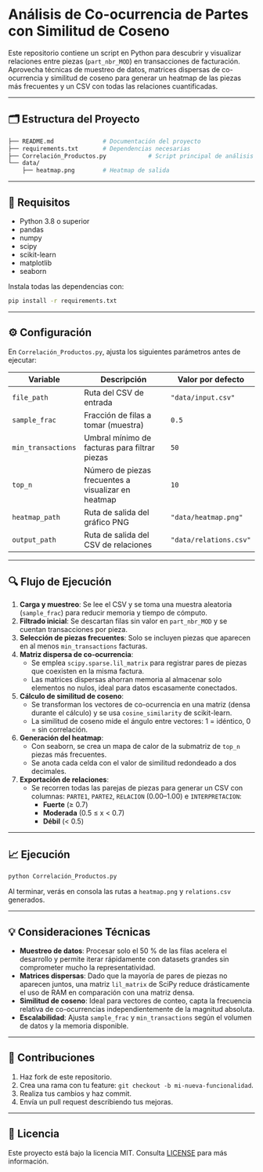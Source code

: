 # Análisis de Co-ocurrencia de Partes con Similitud de Coseno

Este repositorio contiene un script en Python para descubrir y visualizar relaciones entre piezas (`part_nbr_MOD`) en transacciones de facturación. Aprovecha técnicas de muestreo de datos, matrices dispersas de co-ocurrencia y similitud de coseno para generar un heatmap de las piezas más frecuentes y un CSV con todas las relaciones cuantificadas.

---

## 🗂 Estructura del Proyecto
```bash
├── README.md              # Documentación del proyecto
├── requirements.txt       # Dependencias necesarias
├── Correlación_Productos.py            # Script principal de análisis
└── data/
    ├── heatmap.png        # Heatmap de salida
```

---

## 🚀 Requisitos
- Python 3.8 o superior
- pandas
- numpy
- scipy
- scikit-learn
- matplotlib
- seaborn

Instala todas las dependencias con:
```bash
pip install -r requirements.txt
```

---

## ⚙️ Configuración
En `Correlación_Productos.py`, ajusta los siguientes parámetros antes de ejecutar:

| Variable            | Descripción                                        | Valor por defecto |
|---------------------|----------------------------------------------------|-------------------|
| `file_path`         | Ruta del CSV de entrada                            | `"data/input.csv"` |
| `sample_frac`       | Fracción de filas a tomar (muestra)                | `0.5`             |
| `min_transactions`  | Umbral mínimo de facturas para filtrar piezas      | `50`              |
| `top_n`             | Número de piezas frecuentes a visualizar en heatmap| `10`              |
| `heatmap_path`      | Ruta de salida del gráfico PNG                     | `"data/heatmap.png"`|
| `output_path`       | Ruta de salida del CSV de relaciones               | `"data/relations.csv"`|

---

## 🔍 Flujo de Ejecución
1. **Carga y muestreo**: Se lee el CSV y se toma una muestra aleatoria (`sample_frac`) para reducir memoria y tiempo de cómputo.
2. **Filtrado inicial**: Se descartan filas sin valor en `part_nbr_MOD` y se cuentan transacciones por pieza.
3. **Selección de piezas frecuentes**: Solo se incluyen piezas que aparecen en al menos `min_transactions` facturas.
4. **Matriz dispersa de co-ocurrencia**:
   - Se emplea `scipy.sparse.lil_matrix` para registrar pares de piezas que coexisten en la misma factura.
   - Las matrices dispersas ahorran memoria al almacenar solo elementos no nulos, ideal para datos escasamente conectados.
5. **Cálculo de similitud de coseno**:
   - Se transforman los vectores de co-ocurrencia en una matriz (densa durante el cálculo) y se usa `cosine_similarity` de scikit-learn.
   - La similitud de coseno mide el ángulo entre vectores: 1 = idéntico, 0 = sin correlación.
6. **Generación del heatmap**:
   - Con seaborn, se crea un mapa de calor de la submatriz de `top_n` piezas más frecuentes.
   - Se anota cada celda con el valor de similitud redondeado a dos decimales.
7. **Exportación de relaciones**:
   - Se recorren todas las parejas de piezas para generar un CSV con columnas: `PARTE1`, `PARTE2`, `RELACION` (0.00–1.00) e `INTERPRETACION`:
     - **Fuerte** (≥ 0.7)
     - **Moderada** (0.5 ≤ x < 0.7)
     - **Débil** (< 0.5)

---

## 📈 Ejecución
```bash
python Correlación_Productos.py
```
Al terminar, verás en consola las rutas a `heatmap.png` y `relations.csv` generados.

---

## 💡 Consideraciones Técnicas
- **Muestreo de datos**: Procesar solo el 50 % de las filas acelera el desarrollo y permite iterar rápidamente con datasets grandes sin comprometer mucho la representatividad.
- **Matrices dispersas**: Dado que la mayoría de pares de piezas no aparecen juntos, una matriz `lil_matrix` de SciPy reduce drásticamente el uso de RAM en comparación con una matriz densa.
- **Similitud de coseno**: Ideal para vectores de conteo, capta la frecuencia relativa de co-ocurrencias independientemente de la magnitud absoluta.
- **Escalabilidad**: Ajusta `sample_frac` y `min_transactions` según el volumen de datos y la memoria disponible.

---

## 🤝 Contribuciones
1. Haz fork de este repositorio.
2. Crea una rama con tu feature: `git checkout -b mi-nueva-funcionalidad`.
3. Realiza tus cambios y haz commit.
4. Envía un pull request describiendo tus mejoras.

---

## 📜 Licencia
Este proyecto está bajo la licencia MIT. Consulta [LICENSE](LICENSE) para más información.

